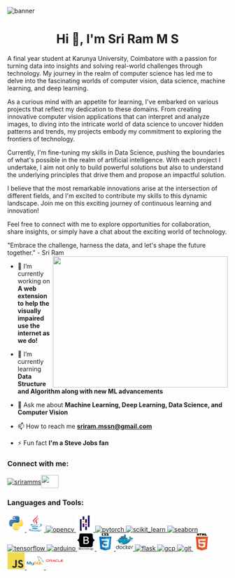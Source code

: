 ![banner](https://github.com/isri-ram/isri-ram/assets/81283720/2b1310ad-65fe-424f-bf9d-88f1e8645c16)

<h1 align="center">Hi 👋, I'm Sri Ram M S</h1>
<p>
A final year student at Karunya University, Coimbatore with a passion for turning data into insights and solving real-world challenges through technology. My journey in the realm of computer science has led me to delve into the fascinating worlds of computer vision, data science, machine learning, and deep learning.

As a curious mind with an appetite for learning, I've embarked on various projects that reflect my dedication to these domains. From creating innovative computer vision applications that can interpret and analyze images, to diving into the intricate world of data science to uncover hidden patterns and trends, my projects embody my commitment to exploring the frontiers of technology.

Currently, I'm fine-tuning my skills in Data Science, pushing the boundaries of what's possible in the realm of artificial intelligence. With each project I undertake, I aim not only to build powerful solutions but also to understand the underlying principles that drive them and propose an impactful solution.

I believe that the most remarkable innovations arise at the intersection of different fields, and I'm excited to contribute my skills to this dynamic landscape. Join me on this exciting journey of continuous learning and innovation!

Feel free to connect with me to explore opportunities for collaboration, share insights, or simply have a chat about the exciting world of technology.

"Embrace the challenge, harness the data, and let's shape the future together." - Sri Ram
<img align="right" src="https://camo.githubusercontent.com/c1dcb74cc1c1835b1d716f5051499a2814c683c806b15f04b0eba492863703e9/68747470733a2f2f63646e2e6472696262626c652e636f6d2f75736572732f3733303730332f73637265656e73686f74732f363538313234332f6176656e746f2e676966" width=400 height=300 />
- 🔭 I’m currently working on **A web extension to help the visually impaired use the internet as we do!**

- 🌱 I’m currently learning **Data Structure and Algorithm along with new ML advancements**

- 💬 Ask me about **Machine Learning, Deep Learning, Data Science, and Computer Vision**

- 📫 How to reach me **sriram.mssn@gmail.com**

- ⚡ Fun fact **I'm a Steve Jobs fan**
</p>
<h3 align="left">Connect with me:</h3>
<p align="left">
<a href="https://linkedin.com/in/sriramms" target="blank"><img align="center" src="https://upload.wikimedia.org/wikipedia/commons/8/81/LinkedIn_icon.svg" alt="sriramms" height="30" width="40" /></a><a href="https://twitter.com/isriram_6"><img align="center" src="https://static.dezeen.com/uploads/2023/07/x-logo-twitter-elon-musk_dezeen_2364_col_0-1.jpg" height="30" width="40"/></a>
</p>

<h3 align="left">Languages and Tools:</h3>
<p align="left"> <a href="https://www.python.org" target="_blank" rel="noreferrer"> <img src="https://raw.githubusercontent.com/devicons/devicon/master/icons/python/python-original.svg" alt="python" width="40" height="40"/> </a> <a href="https://www.java.com" target="_blank" rel="noreferrer"> <img src="https://raw.githubusercontent.com/devicons/devicon/master/icons/java/java-original.svg" alt="java" width="40" height="40"/> </a> <a href="https://opencv.org/" target="_blank" rel="noreferrer"> <img src="https://www.vectorlogo.zone/logos/opencv/opencv-icon.svg" alt="opencv" width="40" height="40"/> </a> <a href="https://pandas.pydata.org/" target="_blank" rel="noreferrer"> <img src="https://raw.githubusercontent.com/devicons/devicon/2ae2a900d2f041da66e950e4d48052658d850630/icons/pandas/pandas-original.svg" alt="pandas" width="40" height="40"/> </a>  <a href="https://pytorch.org/" target="_blank" rel="noreferrer"> <img src="https://www.vectorlogo.zone/logos/pytorch/pytorch-icon.svg" alt="pytorch" width="40" height="40"/> </a> <a href="https://scikit-learn.org/" target="_blank" rel="noreferrer"> <img src="https://upload.wikimedia.org/wikipedia/commons/0/05/Scikit_learn_logo_small.svg" alt="scikit_learn" width="40" height="40"/> </a> <a href="https://seaborn.pydata.org/" target="_blank" rel="noreferrer"> <img src="https://seaborn.pydata.org/_images/logo-mark-lightbg.svg" alt="seaborn" width="40" height="40"/> </a> <a href="https://www.tensorflow.org" target="_blank" rel="noreferrer"> <img src="https://www.vectorlogo.zone/logos/tensorflow/tensorflow-icon.svg" alt="tensorflow" width="40" height="40"/> </a><a href="https://www.arduino.cc/" target="_blank" rel="noreferrer"> <img src="https://cdn.worldvectorlogo.com/logos/arduino-1.svg" alt="arduino" width="40" height="40"/> </a> <a href="https://getbootstrap.com" target="_blank" rel="noreferrer"> <img src="https://raw.githubusercontent.com/devicons/devicon/master/icons/bootstrap/bootstrap-plain-wordmark.svg" alt="bootstrap" width="40" height="40"/> </a> <a href="https://www.w3schools.com/css/" target="_blank" rel="noreferrer"> <img src="https://raw.githubusercontent.com/devicons/devicon/master/icons/css3/css3-original-wordmark.svg" alt="css3" width="40" height="40"/> </a> <a href="https://www.docker.com/" target="_blank" rel="noreferrer"> <img src="https://raw.githubusercontent.com/devicons/devicon/master/icons/docker/docker-original-wordmark.svg" alt="docker" width="40" height="40"/> </a> <a href="https://flask.palletsprojects.com/" target="_blank" rel="noreferrer"> <img src="https://www.vectorlogo.zone/logos/pocoo_flask/pocoo_flask-icon.svg" alt="flask" width="40" height="40"/> </a> <a href="https://cloud.google.com" target="_blank" rel="noreferrer"> <img src="https://www.vectorlogo.zone/logos/google_cloud/google_cloud-icon.svg" alt="gcp" width="40" height="40"/> </a> <a href="https://git-scm.com/" target="_blank" rel="noreferrer"> <img src="https://www.vectorlogo.zone/logos/git-scm/git-scm-icon.svg" alt="git" width="40" height="40"/> </a> <a href="https://www.w3.org/html/" target="_blank" rel="noreferrer"> <img src="https://raw.githubusercontent.com/devicons/devicon/master/icons/html5/html5-original-wordmark.svg" alt="html5" width="40" height="40"/> </a> <a href="https://developer.mozilla.org/en-US/docs/Web/JavaScript" target="_blank" rel="noreferrer"> <img src="https://raw.githubusercontent.com/devicons/devicon/master/icons/javascript/javascript-original.svg" alt="javascript" width="40" height="40"/> </a> <a href="https://www.mysql.com/" target="_blank" rel="noreferrer"> <img src="https://raw.githubusercontent.com/devicons/devicon/master/icons/mysql/mysql-original-wordmark.svg" alt="mysql" width="40" height="40"/> </a> <a href="https://www.oracle.com/" target="_blank" rel="noreferrer"> <img src="https://raw.githubusercontent.com/devicons/devicon/master/icons/oracle/oracle-original.svg" alt="oracle" width="40" height="40"/> </a> </p>
